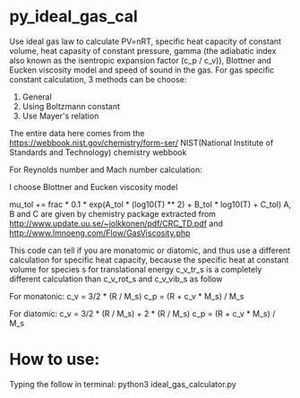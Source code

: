 # py_ideal_gas_cal
Use ideal gas law to calculate PV=nRT, specific heat capacity of constant volume, heat capasity of constant pressure, gamma (the adiabatic index also known as the isentropic expansion factor (c_p / c_v)), Blottner and Eucken viscosity model and speed of sound in the gas.
For gas specific constant calculation, 3 methods can be choose:

1) General
2) Using Boltzmann constant
3) Use Mayer's relation

The entire data here comes from the https://webbook.nist.gov/chemistry/form-ser/ 
NIST(National Institute of Standards and Technology) chemistry webbook

For Reynolds number and Mach number calculation:

I choose 
Blottner and Eucken viscosity model

mu_tol += frac * 0.1 * exp(A_tol * (log10(T) ** 2) + B_tol * log10(T) + C_tol)
A, B and C are given by chemistry package extracted from http://www.update.uu.se/~jolkkonen/pdf/CRC_TD.pdf and http://www.lmnoeng.com/Flow/GasViscosity.php

This code can tell if you are monatomic or diatomic, 
and thus use a different calculation for specific heat capacity,
because the specific heat at constant volume for species s for translational energy c_v_tr_s is a completely different calculation than c_v_rot_s and c_v_vib_s as follow 

For monatonic:
                c_v = 3/2 * (R / M_s)
                c_p = (R + c_v * M_s) / M_s 


For diatomic:
                c_v = 3/2 * (R / M_s) + 2 * (R / M_s)
                c_p = (R + c_v * M_s) / M_s 


# How to use:

Typing the follow in terminal:
python3 ideal_gas_calculator.py

